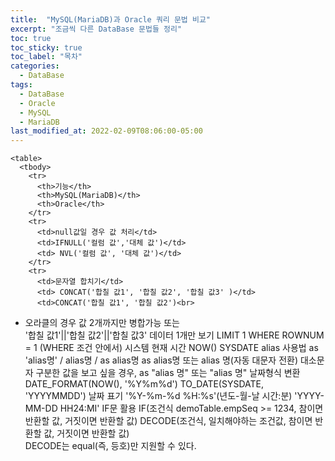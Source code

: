 ```yaml
---
title:  "MySQL(MariaDB)과 Oracle 쿼리 문법 비교"
excerpt: "조금씩 다른 DataBase 문법들 정리"
toc: true
toc_sticky: true
toc_label: "목차"
categories:
  - DataBase
tags:
  - DataBase
  - Oracle
  - MySQL
  - MariaDB
last_modified_at: 2022-02-09T08:06:00-05:00
--- 
```


<style media="screen">
    table{
      border-collapse: collapse;
      font-family: '' ;
    }
    tr,td,th{
      border:1px solid gray;
    }
  </style>
    <table>
      <tbody>
        <tr>
          <th>기능</th>
          <th>MySQL(MariaDB)</th>
          <th>Oracle</th>
        </tr>
        <tr>
          <td>null값일 경우 값 처리</td>
          <td>IFNULL('컬럼 값','대체 값')</td>
          <td> NVL('컬럼 값', '대체 값')</td>
        </tr>
        <tr>
          <td>문자열 합치기</td>
          <td> CONCAT('합칠 값1', '합칠 값2', '합칠 값3' )</td>
          <td>CONCAT('합칠 값1', '합칠 값2')<br>
- 오라클의 경우 값 2개까지만 병합가능
 또는<br>
 '합칠 값1'||'합칠 값2'||'합칠 값3'</td>
        </tr>
        <tr>
          <td> 데이터 1개만 보기</td>
          <td>LIMIT 1</td>
          <td>WHERE ROWNUM = 1 (WHERE 조건 안에서)</td>
        </tr>
        <tr>
          <td>시스템 현재 시간</td>
          <td>NOW()</td>
          <td>SYSDATE</td>
        </tr>
        <tr>
          <td>alias 사용법</td>
          <td>as 'alias명' / alias명 / as alias명</td>
          <td>as alias명 또는 alias 명(자동 대문자 전환)
             대소문자 구분한 값을 보고 싶을 경우,
             as "alias 명" 또는 "alias 명"</td>
        </tr>
        <tr>
          <td> 날짜형식 변환</td>
          <td> DATE_FORMAT(NOW(), '%Y%m%d')</td>
          <td> TO_DATE(SYSDATE, 'YYYYMMDD')</td>
        </tr>
        <tr>
          <td> 날짜 표기</td>
          <td> '%Y-%m-%d %H:%s'(년도-월-날 시간:분)</td>
          <td> 'YYYY-MM-DD HH24:MI'</td>
        </tr>
        <tr>
          <td> IF문 활용</td>
          <td> IF(조건식 demoTable.empSeq >= 1234,
 참이면 반환할 값, 거짓이면 반환할 값)</td>
          <td>DECODE(조건식, 일치해야하는 조건값,
 참이면 반환할 값, 거짓이면 반환할 값)<br> DECODE는 equal(즉, 등호)만 지원할 수 있다.</td>
        </tr>  
      </tbody>
    </table>